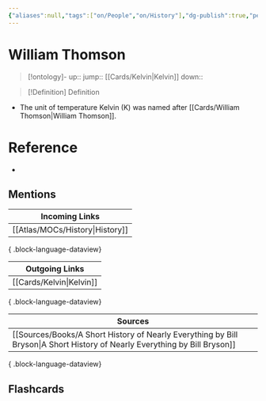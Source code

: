 ```yaml
---
{"aliases":null,"tags":["on/People","on/History"],"dg-publish":true,"permalink":"/cards/william-thomson/","dgPassFrontmatter":true}
---
```


# William Thomson

> [!ontology]-
> up:: 
> jump:: [[Cards/Kelvin\|Kelvin]]
> down:: 

> [!Definition] Definition

- The unit of temperature Kelvin (K) was named after [[Cards/William Thomson\|William Thomson]].

# Reference

- 

## Mentions

| Incoming Links                     |
| ---------------------------------- |
| [[Atlas/MOCs/History\|History]] |

{ .block-language-dataview}

| Outgoing Links              |
| --------------------------- |
| [[Cards/Kelvin\|Kelvin]] |

{ .block-language-dataview}

| Sources                                                                                                                       |
| ----------------------------------------------------------------------------------------------------------------------------- |
| [[Sources/Books/A Short History of Nearly Everything by Bill Bryson\|A Short History of Nearly Everything by Bill Bryson]] |

{ .block-language-dataview}

## Flashcards